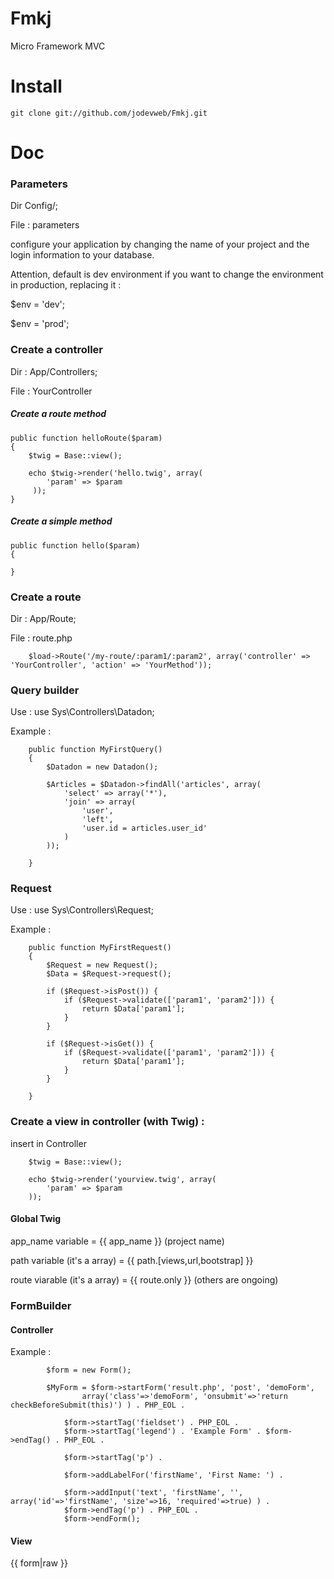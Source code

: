 # Fmkj



Micro Framework MVC



# Install

	git clone git://github.com/jodevweb/Fmkj.git

# Doc



### Parameters

Dir Config/;

File : parameters

configure your application by changing the name of your project and the login information to your database.

Attention, default is dev environment if you want to change the environment in production, replacing it :

$env                = 'dev';

$env                = 'prod';


### Create a controller



Dir : App/Controllers;

File : YourController




##### Create a route method

    public function helloRoute($param)
    {
        $twig = Base::view();

        echo $twig->render('hello.twig', array(
            'param' => $param
         ));
    }

##### Create a simple method

    public function hello($param)
    {
        
    }

### Create a route



Dir : App/Route;

File : route.php



        $load->Route('/my-route/:param1/:param2', array('controller' => 'YourController', 'action' => 'YourMethod'));




### Query builder

Use : use Sys\Controllers\Datadon;

Example :

```
    public function MyFirstQuery()
    {
        $Datadon = new Datadon();

        $Articles = $Datadon->findAll('articles', array(
            'select' => array('*'),
            'join' => array(
                'user',
                'left',
                'user.id = articles.user_id'
            )
        ));

    }
```

### Request

Use : use Sys\Controllers\Request;

Example : 

```
    public function MyFirstRequest()
    {
        $Request = new Request();
		$Data = $Request->request();
        
        if ($Request->isPost()) {
            if ($Request->validate(['param1', 'param2'])) {
                return $Data['param1'];
            }
        }

        if ($Request->isGet()) {
            if ($Request->validate(['param1', 'param2'])) {
                return $Data['param1'];
            }
        }

    }
```

### Create a view in controller (with Twig) :



insert in Controller



        $twig = Base::view();

        echo $twig->render('yourview.twig', array(
            'param' => $param
        ));

#### Global Twig

app_name variable = {{ app_name }} (project name)

path variable (it's a array) = {{ path.[views,url,bootstrap] }}

route viarable (it's a array) = {{ route.only }} (others are ongoing)

### FormBuilder

#### Controller

Example : 

```
        $form = new Form();

        $MyForm = $form->startForm('result.php', 'post', 'demoForm',
                array('class'=>'demoForm', 'onsubmit'=>'return checkBeforeSubmit(this)') ) . PHP_EOL .

            $form->startTag('fieldset') . PHP_EOL .
            $form->startTag('legend') . 'Example Form' . $form->endTag() . PHP_EOL .

            $form->startTag('p') .

            $form->addLabelFor('firstName', 'First Name: ') .

            $form->addInput('text', 'firstName', '', array('id'=>'firstName', 'size'=>16, 'required'=>true) ) .
            $form->endTag('p') . PHP_EOL .
            $form->endForm();
```

#### View

{{ form|raw }}